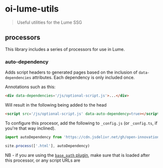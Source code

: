 # oi-lume-utils

> Useful utilities for the Lume SSG

## processors

This library includes a series of processors for use in Lume.

### auto-dependency

Adds script headers to generated pages based on the inclusion of `data-dependencies` attributes. Each dependency is only included once.

Annotations such as this:

```html
<div data-dependencies='/js/optional-script.js'>...</div>
```

Will result in the following being added to the head

```html
<script src='/js/optional-script.js' data-auto-dependency=true></script>
```

To configure this procesor, add the following to `_config.js` (or `_config.ts`, if you're that way inclined).

```js
import autoDependency from 'https://cdn.jsdelivr.net/gh/open-innovations/oi-lume-utils@<version>/processors/auto-dependency.ts';

site.process(['.html'], autoDependency)
```

NB - if you are using the [`base_path` plugin](https://lume.land/plugins/base_path/), make sure that is loaded after this processor,
or any script URLs are 